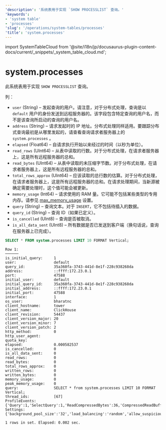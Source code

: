 ```yaml
---
'description': '系统表用于实现 `SHOW PROCESSLIST` 查询。'
'keywords':
- 'system table'
- 'processes'
'slug': '/operations/system-tables/processes'
'title': 'system.processes'
---
```


import SystemTableCloud from '@site/i18n/jp/docusaurus-plugin-content-docs/current/_snippets/_system_table_cloud.md';


# system.processes

<SystemTableCloud/>

此系统表用于实现 `SHOW PROCESSLIST` 查询。

列：

- `user` (String) – 发起查询的用户。请注意，对于分布式处理，查询是以 `default` 用户的身份发送到远程服务器的。该字段包含特定查询的用户名，而不是该查询所启动的查询的用户名。
- `address` (String) – 请求发起时的 IP 地址。分布式处理同样适用。要跟踪分布式查询最初是从哪里发起的，请查看查询请求者服务器上的 `system.processes` 。
- `elapsed` (Float64) – 自请求执行开始以来经过的时间（以秒为单位）。
- `read_rows` (UInt64) – 从表中读取的行数。对于分布式处理，在请求者服务器上，这是所有远程服务器的总和。
- `read_bytes` (UInt64) – 从表中读取的未压缩字节数。对于分布式处理，在请求者服务器上，这是所有远程服务器的总和。
- `total_rows_approx` (UInt64) – 应该读取的总行数的估算。对于分布式处理，在请求者服务器上，这是所有远程服务器的总和。在请求处理期间，当新源被确定需要处理时，这个值可能会被更新。
- `memory_usage` (Int64) – 请求使用的 RAM 量。它可能不包括某些类型的专用内存。请参见 [max_memory_usage](/operations/settings/settings#max_memory_usage) 设置。
- `query` (String) – 查询文本。对于 `INSERT`，它不包括待插入的数据。
- `query_id` (String) – 查询 ID（如果已定义）。
- `is_cancelled` (UInt8) – 查询是否被取消。
- `is_all_data_sent` (UInt8) – 所有数据是否已发送到客户端（换句话说，查询在服务器上已完成）。

```sql
SELECT * FROM system.processes LIMIT 10 FORMAT Vertical;
```

```response
Row 1:
──────
is_initial_query:     1
user:                 default
query_id:             35a360fa-3743-441d-8e1f-228c938268da
address:              ::ffff:172.23.0.1
port:                 47588
initial_user:         default
initial_query_id:     35a360fa-3743-441d-8e1f-228c938268da
initial_address:      ::ffff:172.23.0.1
initial_port:         47588
interface:            1
os_user:              bharatnc
client_hostname:      tower
client_name:          ClickHouse
client_revision:      54437
client_version_major: 20
client_version_minor: 7
client_version_patch: 2
http_method:          0
http_user_agent:
quota_key:
elapsed:              0.000582537
is_cancelled:         0
is_all_data_sent:     0
read_rows:            0
read_bytes:           0
total_rows_approx:    0
written_rows:         0
written_bytes:        0
memory_usage:         0
peak_memory_usage:    0
query:                SELECT * from system.processes LIMIT 10 FORMAT Vertical;
thread_ids:           [67]
ProfileEvents:        {'Query':1,'SelectQuery':1,'ReadCompressedBytes':36,'CompressedReadBufferBlocks':1,'CompressedReadBufferBytes':10,'IOBufferAllocs':1,'IOBufferAllocBytes':89,'ContextLock':15,'RWLockAcquiredReadLocks':1}
Settings:             {'background_pool_size':'32','load_balancing':'random','allow_suspicious_low_cardinality_types':'1','distributed_aggregation_memory_efficient':'1','skip_unavailable_shards':'1','log_queries':'1','max_bytes_before_external_group_by':'20000000000','max_bytes_before_external_sort':'20000000000','allow_introspection_functions':'1'}

1 rows in set. Elapsed: 0.002 sec.
```
